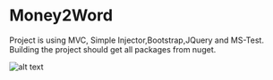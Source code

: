 # Money2Word
Project is using MVC, Simple Injector,Bootstrap,JQuery and MS-Test. 
Building the project should get all packages from nuget.

![alt text](https://image.ibb.co/c7Zy99/akqa.png)
